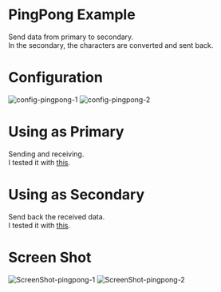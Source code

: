 # PingPong Example   
Send data from primary to secondary.   
In the secondary, the characters are converted and sent back.   

# Configuration   
![config-pingpong-1](https://user-images.githubusercontent.com/6020549/158708163-9bacbe80-bb37-4705-a3f7-ef4c1d098f97.jpg)
![config-pingpong-2](https://user-images.githubusercontent.com/6020549/158708129-7037e259-105d-47ee-b49f-e30eb4f7aa47.jpg)

# Using as Primary   
Sending and receiving.   
I tested it with [this](https://github.com/nopnop2002/esp-idf-cc1101/tree/main/ArduinoCode/CC1101_pong).   

# Using as Secondary   
Send back the received data.   
I tested it with [this](https://github.com/nopnop2002/esp-idf-cc1101/tree/main/ArduinoCode/CC1101_ping).   


# Screen Shot

![ScreenShot-pingpong-1](https://user-images.githubusercontent.com/6020549/167343204-58dbf11b-a0ff-4e9f-a6ff-def1a3405e36.jpg)
![ScreenShot-pingpong-2](https://user-images.githubusercontent.com/6020549/167343197-895c8aa2-b7b5-46b6-9b34-3deb3d92ffba.jpg)

